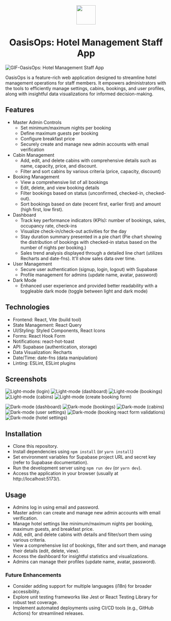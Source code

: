 <div align="center">
  <img height="60" src="/react-kaleidoscope/oasisops/public/logo-dark.png">
  <h1>OasisOps: Hotel Management Staff App</h1>
</div>

![GIF-OasisOps: Hotel Management Staff App](/react-kaleidoscope/oasisops/public/readmefileImages/OasisOpsGif.gif)

<p>OasisOps is a feature-rich web application designed to streamline hotel management operations for staff members. It empowers administrators with the tools to efficiently manage settings, cabins, bookings, and user profiles, along with insightful data visualizations for informed decision-making.</p>

## Features

- Master Admin Controls
  - Set minimum/maximum nights per booking
  - Define maximum guests per booking
  - Configure breakfast price
  - Securely create and manage new admin accounts with email verification
- Cabin Management
  - Add, edit, and delete cabins with comprehensive details such as name, capacity, price, and discount.
  - Filter and sort cabins by various criteria (price, capacity, discount)
- Booking Management
  - View a comprehensive list of all bookings
  - Edit, delete, and view booking details
  - Filter bookings based on status (unconfirmed, checked-in, checked-out).
  - Sort bookings based on date (recent first, earlier first) and amount (high first, low first).
- Dashboard
  - Track key performance indicators (KPIs): number of bookings, sales, occupancy rate, check-ins
  - Visualize check-in/check-out activities for the day
  - Stay duration summary presented in a pie chart (Pie chart showing the distribution of bookings with checked-in status based on the number of nights per booking.)
  - Sales trend analysis displayed through a detailed line chart (utilizes Recharts and date-fns). It'll show sales data over time.
- User Management
  - Secure user authentication (signup, login, logout) with Supabase
  - Profile management for admins (update name, avatar, password)
- Dark Mode
  - Enhanced user experience and provided better readability with a toggleable dark mode (toggle between light and dark mode)

## Technologies

- Frontend: React, Vite (build tool)
- State Management: React Query
- UI/Styling: Styled Components, React Icons
- Forms: React Hook Form
- Notifications: react-hot-toast
- API: Supabase (authentication, storage)
- Data Visualization: Recharts
- Date/Time: date-fns (data manipulation)
- Linting: ESLint, ESLint plugins

## Screenshots

![Light-mode (login)](/react-kaleidoscope/oasisops/public/readmefileImages/1.png)
![Light-mode (dashboard)](/react-kaleidoscope/oasisops/public/readmefileImages/2.png)
![Light-mode (bookings)](/react-kaleidoscope/oasisops/public/readmefileImages/3.png)
![Light-mode (cabins)](/react-kaleidoscope/oasisops/public/readmefileImages/4.png)
![Light-mode (create booking form)](/react-kaleidoscope/oasisops/public/readmefileImages/5.png)

![Dark-mode (dashboard)](/react-kaleidoscope/oasisops/public/readmefileImages/6.png)
![Dark-mode (bookings)](/react-kaleidoscope/oasisops/public/readmefileImages/7.png)
![Dark-mode (cabins)](/react-kaleidoscope/oasisops/public/readmefileImages/8.png)
![Dark-mode (user settings)](/react-kaleidoscope/oasisops/public/readmefileImages/9.png)
![Dark-mode (booking react form validations)](/react-kaleidoscope/oasisops/public/readmefileImages/10.png)
![Dark-mode (hotel settings)](/react-kaleidoscope/oasisops/public/readmefileImages/11.png)

## Installation

- Clone this repository.
- Install dependencies using `npm install` (or `yarn install`)
- Set environment variables for Supabase project URL and secret key (refer to Supabase documentation).
- Run the development server using `npm run dev` (or `yarn dev`).
- Access the application in your browser (usually at http://localhost:5173/).

## Usage

- Admins log in using email and password.
- Master admin can create and manage new admin accounts with email verification.
- Manage hotel settings like minimum/maximum nights per booking, maximum guests, and breakfast price.
- Add, edit, and delete cabins with details and filter/sort them using various criteria.
- View a comprehensive list of bookings, filter and sort them, and manage their details (edit, delete, view).
- Access the dashboard for insightful statistics and visualizations.
- Admins can manage their profiles (update name, avatar, password).

### Future Enhancements

- Consider adding support for multiple languages (i18n) for broader accessibility.
- Explore unit testing frameworks like Jest or React Testing Library for robust test coverage.
- Implement automated deployments using CI/CD tools (e.g., GitHub Actions) for streamlined releases.
